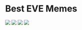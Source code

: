 # Best EVE Memes

![](https://cad-comic.com/wp-content/uploads/2017/03/cad-20120625-8bb4c.x76493.png)
![](https://i.imgur.com/jj16ThL.jpeg)
![](https://i.imgur.com/YFZoKa5.gif)
![](https://i.imgur.com/AxlvJVl.gif)